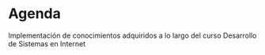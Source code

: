 # Agenda
Implementación de conocimientos adquiridos a lo largo del curso Desarrollo de Sistemas en Internet
